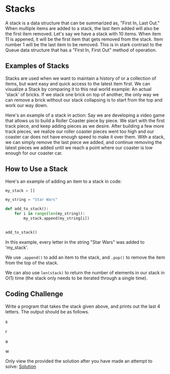 # Stacks

A stack is a data structure that can be summarized as, "First In, Last Out." When multiple items are added to a stack, the last item added will also be the first item removed.  Let's say we have a stack with 10 items. When item 11 is appened, it will be the first item that gets removed from the stack. Item number 1 will be the last item to be removed. This is in stark contrast to the Queue data structure that has a "First In, First Out" method of operation. 

## Examples of Stacks
Stacks are used when we want to maintain a history of or a collection of items, but want easy and quick access to the latest item first. We can visualize a Stack by comparing it to this real world example: An actual 'stack' of bricks. If we stack one brick on top of another, the only way we can remove a brick without our stack collapsing is to start from the top and work our way down. 

Here's an example of a stack in action: Say we are developing a video game that allows us to build a Roller Coaster piece by piece. We start with the first track piece, and keep adding pieces as we desire. After building a few more track pieces, we realize our roller coaster pieces went too high and our coaster car does not have enough speed to make it over them. With a stack, we can simply remove the last piece we added, and continue removing the latest pieces we added until we reach a point where our coaster is low enough for our coaster car. 

## How to Use a Stack
Here's an example of adding an item to a stack in code: 
```python
my_stack = []

my_string = "Star Wars"

def add_to_stack():
    for i in range(len(my_string)):
        my_stack.append(my_string[i])

        
add_to_stack()
```
In this example, every letter in the string "Star Wars" was added to 'my_stack'.

We use `.append()`  to add an item to the stack, and `.pop()` to remove the item from the top of the stack. 

We can also use `len(stack)` to return the number of elements in our stack in O(1) time (the stack only needs to be iterated through a single time). 

## Coding Challenge
Write a program that takes the stack given above, and prints out the last 4 letters. The output should be as follows.

s

r

a

w

Only view the provided the solution after you have made an attempt to solve: [Solution](stack_solution.py)

